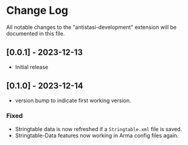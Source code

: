 # Change Log

All notable changes to the "antistasi-development" extension will be documented in this file.

<!-- Check [Keep a Changelog](http://keepachangelog.com/) for recommendations on how to structure this file. -->

## [0.0.1] - 2023-12-13

- Initial release


## [0.1.0] - 2023-12-14


- version bump to indicate first working version.

### Fixed

- Stringtable data is now refreshed if a `Stringtable.xml` file is saved.
- Stringtable-Data features now working in Arma config files again.